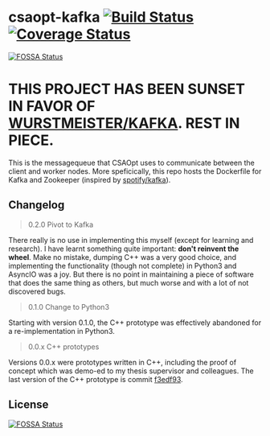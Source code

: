 # csaopt-kafka [![Build Status](https://travis-ci.org/d53dave/csaopt-zmq.svg?branch=master)](https://travis-ci.org/d53dave/csaopt-zmq) [![Coverage Status](https://coveralls.io/repos/github/d53dave/csaopt-zmq/badge.svg?branch=master)](https://coveralls.io/github/d53dave/csaopt-zmq?branch=master)
[![FOSSA Status](https://app.fossa.io/api/projects/git%2Bgithub.com%2Fd53dave%2Fcsaopt-kafka.svg?type=shield)](https://app.fossa.io/projects/git%2Bgithub.com%2Fd53dave%2Fcsaopt-kafka?ref=badge_shield)

# THIS PROJECT HAS BEEN SUNSET IN FAVOR OF [WURSTMEISTER/KAFKA](https://hub.docker.com/r/wurstmeister/kafka). REST IN PIECE.


This is the messagequeue that CSAOpt uses to communicate between the client and worker nodes. More
speficically, this repo hosts the Dockerfile for Kafka and Zookeeper (inspired by 
[spotify/kafka](https://github.com/spotify/docker-kafka)).

## Changelog

>0.2.0 Pivot to Kafka

There really is no use in implementing this myself (except for learning and research). I have learnt something
quite important: **don't reinvent the wheel**.
Make no mistake, dumping C++ was a very good choice, and implementing the functionality (though not complete)
in Python3 and AsyncIO was a joy. But there is no point in maintaining a piece of software that does the 
same thing as others, but much worse and with a lot of not discovered bugs.

>0.1.0 Change to Python3

Starting with version 0.1.0, the C++ prototype was effectively abandoned for a re-implementation in Python3. 

>0.0.x C++ prototypes

Versions 0.0.x were prototypes written in C++, 
including the proof of concept which was demo-ed to 
my thesis supervisor and colleagues. The last version of the C++ prototype is commit [f3edf93](https://github.com/d53dave/csaopt-zmq/tree/f3edf934e383bb66a2c72f14e503dd75a04702fb).


## License
[![FOSSA Status](https://app.fossa.io/api/projects/git%2Bgithub.com%2Fd53dave%2Fcsaopt-kafka.svg?type=large)](https://app.fossa.io/projects/git%2Bgithub.com%2Fd53dave%2Fcsaopt-kafka?ref=badge_large)
